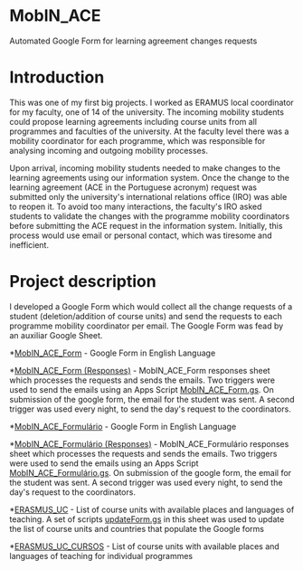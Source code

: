 # MobIN_ACE
Automated Google Form for learning agreement changes requests

# Introduction
This was one of my first big projects.
I worked as ERAMUS local coordinator for my faculty, one of 14 of the university. The incoming mobility students could propose learning agreements including course units from all programmes and faculties of the university.  At the faculty level there was a mobility coordinator for each programme, which was responsible for analysing incoming and outgoing mobility processes. 

Upon arrival, incoming mobility students needed to make changes to the learning agreements using our information system. Once the change to the learning agreement (ACE in the Portuguese acronym) request was submitted only the university's international relations office (IRO) was able to reopen it. To avoid too many interactions, the faculty's IRO asked students to validate the changes with the programme mobility coordinators before submitting the ACE request in the information system. Initially, this process would use email or personal contact, which was tiresome and inefficient. 

# Project description
I developed a Google Form which would collect all the change requests of a student (deletion/addition of course units) and send the requests to each programme mobility coordinator per email. The Google Form was fead by an auxiliar Google Sheet.

*[MobIN_ACE_Form](https://docs.google.com/forms/d/e/1FAIpQLScyuqvBg3y0G6dxkkz6tXbCH2IwM7BMJ4-57zVGA3TElClhTQ/viewform?usp=sf_link) - Google Form in English Language

*[MobIN_ACE_Form (Responses)](https://docs.google.com/spreadsheets/d/194y625fikvXNE06n4Ela8iUTUbd6Znz_56ihwJ_rmjw/edit#gid=1865013870) - MobIN_ACE_Form responses sheet which processes the requests and sends the emails. Two triggers were used to send the emails using an Apps Script [MobIN_ACE_Form.gs](MobIN_ACE_Form.gs). On submission of the google form, the email for the student was sent. A second trigger was used every night, to send the day's request to the coordinators.

*[MobIN_ACE_Formulário](https://docs.google.com/forms/d/e/1FAIpQLSe0ugYxuKdMYWdMI9H4qkoffLCguVfwXp5AsCvEUQYZbojfBA/viewform?usp=sf_link) - Google Form in English Language

*[MobIN_ACE_Formulário (Responses)](https://docs.google.com/spreadsheets/d/1VTs3IOm-pJi9RQmUtZwm4XYs-w9tnV2muGvPd5uy5hw/edit?resourcekey#gid=94032695) - MobIN_ACE_Formulário responses sheet which processes the requests and sends the emails. Two triggers were used to send the emails using an Apps Script [MobIN_ACE_Formulário.gs](MobIN_ACE_Formulário.gs). On submission of the google form, the email for the student was sent. A second trigger was used every night, to send the day's request to the coordinators.

*[ERASMUS_UC](https://docs.google.com/spreadsheets/d/1HdWqlA2qvmfgUANHFDvL5kk1qUbGoR6PDbu6gOM-eOo/edit#gid=0) - List of course units with available places and languages of teaching. A set of scripts [updateForm.gs](updateForm.gs) in this sheet was used to update the list of course units and countries that populate the Google forms

*[ERASMUS_UC_CURSOS](https://docs.google.com/spreadsheets/d/1vXzdrvfaqW5yN0T40y_tR7OfcVC0-KaYqiY6frIZNBA/edit#gid=0) - List of course units with available places and languages of teaching for individual programmes



